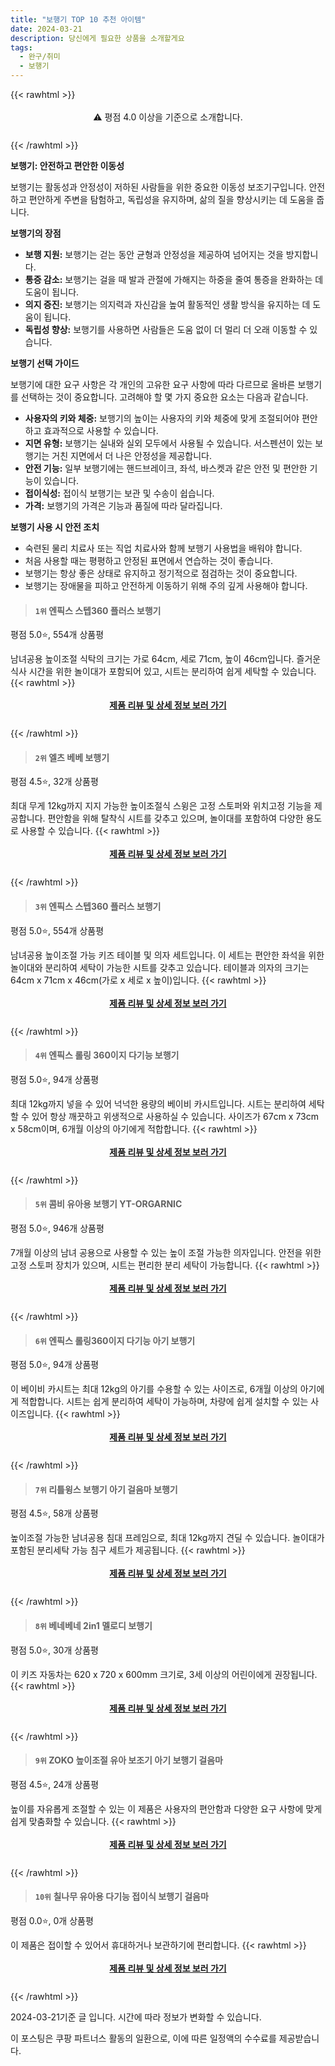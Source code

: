 ```yaml
---
title: "보행기 TOP 10 추천 아이템"
date: 2024-03-21
description: 당신에게 필요한 상품을 소개할게요
tags:
  - 완구/취미
  - 보행기
---
```

{{< rawhtml >}}<div class="toc" style="text-align: center; height: 50px; line-height: 2;">  <p>⚠️ 평점 4.0 이상을 기준으로 소개합니다.<br></p></div> {{< /rawhtml >}}

**보행기: 안전하고 편안한 이동성**

보행기는 활동성과 안정성이 저하된 사람들을 위한 중요한 이동성 보조기구입니다. 안전하고 편안하게 주변을 탐험하고, 독립성을 유지하며, 삶의 질을 향상시키는 데 도움을 줍니다.

**보행기의 장점**

* **보행 지원:** 보행기는 걷는 동안 균형과 안정성을 제공하여 넘어지는 것을 방지합니다.
* **통증 감소:** 보행기는 걸을 때 발과 관절에 가해지는 하중을 줄여 통증을 완화하는 데 도움이 됩니다.
* **의지 증진:** 보행기는 의지력과 자신감을 높여 활동적인 생활 방식을 유지하는 데 도움이 됩니다.
* **독립성 향상:** 보행기를 사용하면 사람들은 도움 없이 더 멀리 더 오래 이동할 수 있습니다.

**보행기 선택 가이드**

보행기에 대한 요구 사항은 각 개인의 고유한 요구 사항에 따라 다르므로 올바른 보행기를 선택하는 것이 중요합니다. 고려해야 할 몇 가지 중요한 요소는 다음과 같습니다.

* **사용자의 키와 체중:** 보행기의 높이는 사용자의 키와 체중에 맞게 조절되어야 편안하고 효과적으로 사용할 수 있습니다.
* **지면 유형:** 보행기는 실내와 실외 모두에서 사용될 수 있습니다. 서스펜션이 있는 보행기는 거친 지면에서 더 나은 안정성을 제공합니다.
* **안전 기능:** 일부 보행기에는 핸드브레이크, 좌석, 바스켓과 같은 안전 및 편안한 기능이 있습니다.
* **접이식성:** 접이식 보행기는 보관 및 수송이 쉽습니다.
* **가격:** 보행기의 가격은 기능과 품질에 따라 달라집니다.

**보행기 사용 시 안전 조치**

* 숙련된 물리 치료사 또는 직업 치료사와 함께 보행기 사용법을 배워야 합니다.
* 처음 사용할 때는 평평하고 안정된 표면에서 연습하는 것이 좋습니다.
* 보행기는 항상 좋은 상태로 유지하고 정기적으로 점검하는 것이 중요합니다.
* 보행기는 장애물을 피하고 안전하게 이동하기 위해 주의 깊게 사용해야 합니다.


>#### `1위` 엔픽스 스텝360 플러스 보행기
평점 5.0⭐, 554개 상품평

남녀공용 높이조절 식탁의 크기는 가로 64cm, 세로 71cm, 높이 46cm입니다. 즐거운 식사 시간을 위한 놀이대가 포함되어 있고, 시트는 분리하여 쉽게 세탁할 수 있습니다.
{{< rawhtml >}}<div class="toc" style="text-align: center; height: 50px; line-height: 2;"><p><b><a href="https://link.coupang.com/re/AFFSDP?lptag=AF5033054&pageKey=1954775944&itemId=3321707869&vendorItemId=71308573581&traceid=V0-153-516069565dd8157e&requestid=20240321165958820295931206&token=31850C%7CGM">제품 리뷰 및 상세 정보 보러 가기</a></b><br></p> </div>{{< /rawhtml >}}

>#### `2위` 엘츠 베베 보행기
평점 4.5⭐, 32개 상품평

최대 무게 12kg까지 지지 가능한 높이조절식 스윙은 고정 스토퍼와 위치고정 기능을 제공합니다. 편안함을 위해 탈착식 시트를 갖추고 있으며, 놀이대를 포함하여 다양한 용도로 사용할 수 있습니다.
{{< rawhtml >}}<div class="toc" style="text-align: center; height: 50px; line-height: 2;"><p><b><a href="https://link.coupang.com/re/AFFSDP?lptag=AF5033054&pageKey=111159520&itemId=334834322&vendorItemId=88384439917&traceid=V0-153-be1801d16eeda6fa&requestid=20240321165958820295931206&token=31850C%7CGM">제품 리뷰 및 상세 정보 보러 가기</a></b><br></p> </div>{{< /rawhtml >}}

>#### `3위` 엔픽스 스텝360 플러스 보행기
평점 5.0⭐, 554개 상품평

남녀공용 높이조절 가능 키즈 테이블 및 의자 세트입니다. 이 세트는 편안한 좌석을 위한 놀이대와 분리하여 세탁이 가능한 시트를 갖추고 있습니다. 테이블과 의자의 크기는 64cm x 71cm x 46cm(가로 x 세로 x 높이)입니다.
{{< rawhtml >}}<div class="toc" style="text-align: center; height: 50px; line-height: 2;"><p><b><a href="https://link.coupang.com/re/AFFSDP?lptag=AF5033054&pageKey=1954775944&itemId=3321707870&vendorItemId=71308573616&traceid=V0-153-516069565dd8157e&requestid=20240321165958820295931206&token=31850C%7CGM">제품 리뷰 및 상세 정보 보러 가기</a></b><br></p> </div>{{< /rawhtml >}}

>#### `4위` 엔픽스 롤링 360이지 다기능 보행기
평점 5.0⭐, 94개 상품평

최대 12kg까지 넣을 수 있어 넉넉한 용량의 베이비 카시트입니다. 시트는 분리하여 세탁할 수 있어 항상 깨끗하고 위생적으로 사용하실 수 있습니다. 사이즈가 67cm x 73cm x 58cm이며, 6개월 이상의 아기에게 적합합니다.
{{< rawhtml >}}<div class="toc" style="text-align: center; height: 50px; line-height: 2;"><p><b><a href="https://link.coupang.com/re/AFFSDP?lptag=AF5033054&pageKey=7188045411&itemId=18142450491&vendorItemId=85292912218&traceid=V0-153-237d6893ad339f38&requestid=20240321165958820295931206&token=31850C%7CGM">제품 리뷰 및 상세 정보 보러 가기</a></b><br></p> </div>{{< /rawhtml >}}

>#### `5위` 콤비 유아용 보행기 YT-ORGARNIC
평점 5.0⭐, 946개 상품평

7개월 이상의 남녀 공용으로 사용할 수 있는 높이 조절 가능한 의자입니다. 안전을 위한 고정 스토퍼 장치가 있으며, 시트는 편리한 분리 세탁이 가능합니다.
{{< rawhtml >}}<div class="toc" style="text-align: center; height: 50px; line-height: 2;"><p><b><a href="https://link.coupang.com/re/AFFSDP?lptag=AF5033054&pageKey=324126569&itemId=10024686256&vendorItemId=77307644903&traceid=V0-153-2c5aa17aa66e6030&requestid=20240321165958820295931206&token=31850C%7CGM">제품 리뷰 및 상세 정보 보러 가기</a></b><br></p> </div>{{< /rawhtml >}}

>#### `6위` 엔픽스 롤링360이지 다기능 아기 보행기
평점 5.0⭐, 94개 상품평

이 베이비 카시트는 최대 12kg의 아기를 수용할 수 있는 사이즈로, 6개월 이상의 아기에게 적합합니다. 시트는 쉽게 분리하여 세탁이 가능하며, 차량에 쉽게 설치할 수 있는 사이즈입니다.
{{< rawhtml >}}<div class="toc" style="text-align: center; height: 50px; line-height: 2;"><p><b><a href="https://link.coupang.com/re/AFFSDP?lptag=AF5033054&pageKey=7188045411&itemId=18099299944&vendorItemId=85251509073&traceid=V0-153-237d6893ad339f38&requestid=20240321165958820295931206&token=31850C%7CGM">제품 리뷰 및 상세 정보 보러 가기</a></b><br></p> </div>{{< /rawhtml >}}

>#### `7위` 리틀윙스 보행기 아기 걸음마 보행기
평점 4.5⭐, 58개 상품평

높이조절 가능한 남녀공용 침대 프레임으로, 최대 12kg까지 견딜 수 있습니다. 놀이대가 포함된 분리세탁 가능 침구 세트가 제공됩니다.
{{< rawhtml >}}<div class="toc" style="text-align: center; height: 50px; line-height: 2;"><p><b><a href="https://link.coupang.com/re/AFFSDP?lptag=AF5033054&pageKey=4735959244&itemId=6010851735&vendorItemId=73308581433&traceid=V0-153-6e379408106df0a9&requestid=20240321165958820295931206&token=31850C%7CGM">제품 리뷰 및 상세 정보 보러 가기</a></b><br></p> </div>{{< /rawhtml >}}

>#### `8위` 베네베네 2in1 멜로디 보행기
평점 5.0⭐, 30개 상품평

이 키즈 자동차는 620 x 720 x 600mm 크기로, 3세 이상의 어린이에게 권장됩니다.
{{< rawhtml >}}<div class="toc" style="text-align: center; height: 50px; line-height: 2;"><p><b><a href="https://link.coupang.com/re/AFFSDP?lptag=AF5033054&pageKey=6188177270&itemId=12197009845&vendorItemId=79468016185&traceid=V0-153-0db42898937eb5c6&requestid=20240321165958820295931206&token=31850C%7CGM">제품 리뷰 및 상세 정보 보러 가기</a></b><br></p> </div>{{< /rawhtml >}}

>#### `9위` ZOKO 높이조절 유아 보조기 아기 보행기 걸음마
평점 4.5⭐, 24개 상품평

높이를 자유롭게 조절할 수 있는 이 제품은 사용자의 편안함과 다양한 요구 사항에 맞게 쉽게 맞춤화할 수 있습니다.
{{< rawhtml >}}<div class="toc" style="text-align: center; height: 50px; line-height: 2;"><p><b><a href="https://link.coupang.com/re/AFFSDP?lptag=AF5033054&pageKey=6589308403&itemId=14862375055&vendorItemId=88754521461&traceid=V0-153-2c60ad39685ff352&requestid=20240321165958820295931206&token=31850C%7CGM">제품 리뷰 및 상세 정보 보러 가기</a></b><br></p> </div>{{< /rawhtml >}}

>#### `10위` 칠나무 유아용 다기능 접이식 보행기 걸음마
평점 0.0⭐, 0개 상품평

이 제품은 접이할 수 있어서 휴대하거나 보관하기에 편리합니다.
{{< rawhtml >}}<div class="toc" style="text-align: center; height: 50px; line-height: 2;"><p><b><a href="https://link.coupang.com/re/AFFSDP?lptag=AF5033054&pageKey=7909984763&itemId=21701703374&vendorItemId=88751235445&traceid=V0-153-568301a6b0017b9d&requestid=20240321165958820295931206&token=31850C%7CGM">제품 리뷰 및 상세 정보 보러 가기</a></b><br></p> </div>{{< /rawhtml >}}


2024-03-21기준 글 입니다.
시간에 따라 정보가 변화할 수 있습니다.

이 포스팅은 쿠팡 파트너스 활동의 일환으로, 이에 따른 일정액의 수수료를 제공받습니다.